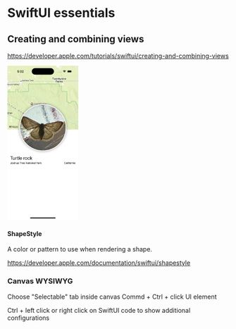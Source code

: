 #  SwiftUI essentials
## Creating and combining views

https://developer.apple.com/tutorials/swiftui/creating-and-combining-views

<img src="iphone.png" height="350">


#### ShapeStyle
A color or pattern to use when rendering a shape.

https://developer.apple.com/documentation/swiftui/shapestyle


### Canvas WYSIWYG
Choose "Selectable" tab inside canvas
Commd + Ctrl + click UI element 

Ctrl + left click or right click on SwiftUI code to show additional configurations



